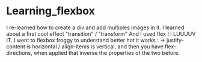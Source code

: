 # Learning_flexbox
I re-learned how to create a div and add multiples images in it.
I learned about a first cool effect "transition" / "transform"
And I used flex ! I LUUUUV IT. I went to flexbox froggy to understand better hot it works :
-> justify-content is horizontal / align-items is vertical, and then you have flex-directions, when applied that inverse the properties of the two before.
